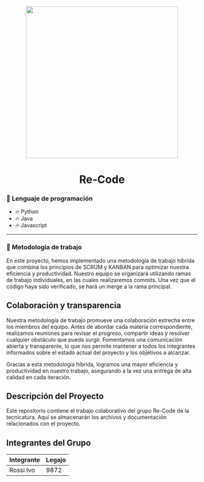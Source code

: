 <div id="header" align="center">
    <img src="https://media.giphy.com/media/2IudUHdI075HL02Pkk/giphy.gif" width="400"/ autoplay>
    <br>
    <h1 align="center">
        Re-Code
    </h1>
</div>

### :page_with_curl: Lenguaje de programación

- :fire: Python
- :fire: Java
- :fire: Javascript

---

### :raised_hands: Metodología de trabajo

En este proyecto, hemos implementado una metodología de trabajo híbrida que combina los principios de SCRUM y KANBAN para optimizar nuestra eficiencia y productividad.  Nuestro equipo se organizará utilizando ramas de trabajo individuales, en las cuales realizaremos commits.  Una vez que el código haya sido verificado, se hará un merge a la rama principal.

Colaboración y transparencia
-----------------------------

Nuestra metodología de trabajo promueve una colaboración estrecha entre los miembros del equipo.  Antes de abordar cada materia correspondiente, realizamos reuniones para revisar el progreso, compartir ideas y resolver cualquier obstáculo que pueda surgir.  Fomentamos una comunicación abierta y transparente, lo que nos permite mantener a todos los integrantes informados sobre el estado actual del proyecto y los objetivos a alcanzar.

Gracias a esta metodología híbrida, logramos una mayor eficiencia y productividad en nuestro trabajo, asegurando a la vez una entrega de alta calidad en cada iteración.

## Descripción del Proyecto

Este repositorio contiene el trabajo colaborativo del grupo Re-Code de la tecnicatura.  Aquí se almacenarán los archivos y documentación relacionados con el proyecto.

## Integrantes del Grupo

| Integrante | Legajo |
|------------|--------|
| Rossi Ivo | 9872 |